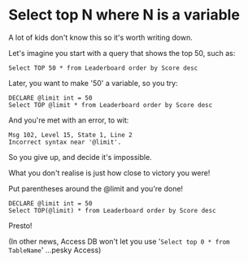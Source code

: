 ﻿# Select top N where N is a variable

A lot of kids don't know this so it's worth writing down.

Let's imagine you start with a query that shows the top 50, such as:

    Select TOP 50 * from Leaderboard order by Score desc

Later, you want to make '50' a variable, so you try:

    DECLARE @limit int = 50
    Select TOP @limit * from Leaderboard order by Score desc

And you're met with an error, to wit:

    Msg 102, Level 15, State 1, Line 2
    Incorrect syntax near '@limit'.

So you give up, and decide it's impossible.

What you don't realise is just how close to victory you were!

Put parentheses around the @limit and you're done!

    DECLARE @limit int = 50
    Select TOP(@limit) * from Leaderboard order by Score desc

Presto!

(In other news, Access DB won't let you use '`Select top 0 * from TableName`' ...pesky Access)
